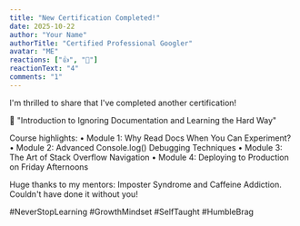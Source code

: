 ```yaml
---
title: "New Certification Completed!"
date: 2025-10-22
author: "Your Name"
authorTitle: "Certified Professional Googler"
avatar: "ME"
reactions: ["👍", "🎉"]
reactionText: "4"
comments: "1"
---
```


I'm thrilled to share that I've completed another certification!

📜 "Introduction to Ignoring Documentation and Learning the Hard Way"

Course highlights:
• Module 1: Why Read Docs When You Can Experiment?
• Module 2: Advanced Console.log() Debugging Techniques
• Module 3: The Art of Stack Overflow Navigation
• Module 4: Deploying to Production on Friday Afternoons

Huge thanks to my mentors: Imposter Syndrome and Caffeine Addiction. Couldn't have done it without you!

#NeverStopLearning #GrowthMindset #SelfTaught #HumbleBrag
